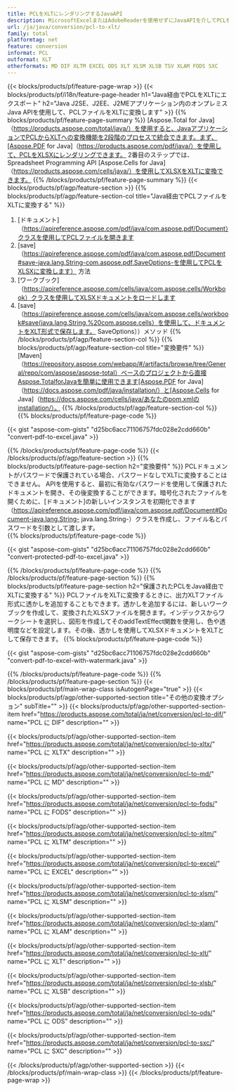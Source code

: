 ```yaml
---
title: PCLをXLTにレンダリングするJavaAPI
description: MicrosoftExcelまたはAdobeReaderを使用せずにJavaAPIを介してPCLをXLTにエクスポートする
url: /ja/java/conversion/pcl-to-xlt/
family: total
platformtag: net
feature: conversion
informat: PCL
outformat: XLT
otherformats: MD DIF XLTM EXCEL ODS XLT XLSM XLSB TSV XLAM FODS SXC
---
```

{{< blocks/products/pf/feature-page-wrap >}}
{{< blocks/products/pf/i18n/feature-page-header h1="Java経由でPCLをXLTにエクスポート" h2="Java J2SE、J2EE、J2MEアプリケーション内のオンプレミスJava APIを使用して、PCLファイルをXLTに変換します" >}}
{{% blocks/products/pf/feature-page-summary %}}
[Aspose.Total for Java]（https://products.aspose.com/total/java/）を使用すると、JavaアプリケーションでPCLからXLTへの変換機能を2段階のプロセスで統合できます。まず、[Aspose.PDF for Java]（https://products.aspose.com/pdf/java/）を使用して、PCLをXLSXにレンダリングできます。 2番目のステップでは、Spreadsheet Programming API [Aspose.Cells for Java]（https://products.aspose.com/cells/java/）を使用してXLSXをXLTに変換できます。
{{% /blocks/products/pf/feature-page-summary  %}}
{{< blocks/products/pf/agp/feature-section >}}
{{% blocks/products/pf/agp/feature-section-col title="Java経由でPCLファイルをXLTに変換する" %}}
1. [ドキュメント]（https://apireference.aspose.com/pdf/java/com.aspose.pdf/Document）クラスを使用してPCLファイルを開きます
2. [save]（https://apireference.aspose.com/pdf/java/com.aspose.pdf/Document#save-java.lang.String-com.aspose.pdf.SaveOptions-を使用してPCLをXLSXに変換します） 方法
3. [ワークブック]（https://apireference.aspose.com/cells/java/com.aspose.cells/Workbook）クラスを使用してXLSXドキュメントをロードします
4. [save]（https://apireference.aspose.com/cells/java/com.aspose.cells/workbook#save(java.lang.String,%20com.aspose.cells）を使用して、ドキュメントをXLT形式で保存します。 SaveOptions））メソッド
{{% /blocks/products/pf/agp/feature-section-col %}}
{{% blocks/products/pf/agp/feature-section-col title="変換要件" %}}
[Maven]（https://repository.aspose.com/webapp/#/artifacts/browse/tree/General/repo/com/aspose/aspose-total）ベースのプロジェクトから直接Aspose.TotalforJavaを簡単に使用できます[Aspose.PDF for Java]（https://docs.aspose.com/pdf/java/installation/）と[Aspose.Cells for Java]（https://docs.aspose.com/cells/java/あなたのpom.xmlのinstallation/）。
{{% /blocks/products/pf/agp/feature-section-col %}}
{{% blocks/products/pf/feature-page-code %}}

{{< gist "aspose-com-gists" "d25bc6acc71106757fdc028e2cdd660b" "convert-pdf-to-excel.java" >}}

{{% /blocks/products/pf/feature-page-code %}}
{{< /blocks/products/pf/agp/feature-section >}}
{{% blocks/products/pf/feature-page-section  h2="変換要件" %}}
PCLドキュメントがパスワードで保護されている場合、パスワードなしでXLTに変換することはできません。 APIを使用すると、最初に有効なパスワードを使用して保護されたドキュメントを開き、その後変換することができます。暗号化されたファイルを開くために、[ドキュメント]の新しいインスタンスを初期化できます（https://apireference.aspose.com/pdf/java/com.aspose.pdf/Document#Document-java.lang.String- java.lang.String-）クラスを作成し、ファイル名とパスワードを引数として渡します。  
{{% blocks/products/pf/feature-page-code %}}

{{< gist "aspose-com-gists" "d25bc6acc71106757fdc028e2cdd660b" "convert-protected-pdf-to-excel.java" >}}
{{% /blocks/products/pf/feature-page-code  %}}
{{% /blocks/products/pf/feature-page-section %}}
{{% blocks/products/pf/feature-page-section  h2="保護されたPCLをJava経由でXLTに変換する" %}}
PCLファイルをXLTに変換するときに、出力XLTファイル形式に透かしを追加することもできます。透かしを追加するには、新しいワークブックを作成して、変換されたXLSXファイルを開きます。インデックスからワークシートを選択し、図形を作成してそのaddTextEffect関数を使用し、色や透明度などを設定します。その後、透かしを使用してXLSXドキュメントをXLTとして保存できます。 
{{% blocks/products/pf/feature-page-code %}}

{{< gist "aspose-com-gists" "d25bc6acc71106757fdc028e2cdd660b" "convert-pdf-to-excel-with-watermark.java" >}}
{{% /blocks/products/pf/feature-page-code  %}}
{{% /blocks/products/pf/feature-page-section %}}
{{< blocks/products/pf/main-wrap-class isAutogenPage="true" >}}
{{< blocks/products/pf/agp/other-supported-section title="その他の変換オプション" subTitle="" >}}
{{< blocks/products/pf/agp/other-supported-section-item href="https://products.aspose.com/total/ja/net/conversion/pcl-to-dif/" name="PCL に DIF" description="" >}}

{{< blocks/products/pf/agp/other-supported-section-item href="https://products.aspose.com/total/ja/net/conversion/pcl-to-xltx/" name="PCL に XLTX" description="" >}}

{{< blocks/products/pf/agp/other-supported-section-item href="https://products.aspose.com/total/ja/net/conversion/pcl-to-md/" name="PCL に MD" description="" >}}

{{< blocks/products/pf/agp/other-supported-section-item href="https://products.aspose.com/total/ja/net/conversion/pcl-to-fods/" name="PCL に FODS" description="" >}}

{{< blocks/products/pf/agp/other-supported-section-item href="https://products.aspose.com/total/ja/net/conversion/pcl-to-xltm/" name="PCL に XLTM" description="" >}}

{{< blocks/products/pf/agp/other-supported-section-item href="https://products.aspose.com/total/ja/net/conversion/pcl-to-excel/" name="PCL に EXCEL" description="" >}}

{{< blocks/products/pf/agp/other-supported-section-item href="https://products.aspose.com/total/ja/net/conversion/pcl-to-xlsm/" name="PCL に XLSM" description="" >}}

{{< blocks/products/pf/agp/other-supported-section-item href="https://products.aspose.com/total/ja/net/conversion/pcl-to-xlam/" name="PCL に XLAM" description="" >}}

{{< blocks/products/pf/agp/other-supported-section-item href="https://products.aspose.com/total/ja/net/conversion/pcl-to-xlt/" name="PCL に XLT" description="" >}}

{{< blocks/products/pf/agp/other-supported-section-item href="https://products.aspose.com/total/ja/net/conversion/pcl-to-xlsb/" name="PCL に XLSB" description="" >}}

{{< blocks/products/pf/agp/other-supported-section-item href="https://products.aspose.com/total/ja/net/conversion/pcl-to-ods/" name="PCL に ODS" description="" >}}

{{< blocks/products/pf/agp/other-supported-section-item href="https://products.aspose.com/total/ja/net/conversion/pcl-to-sxc/" name="PCL に SXC" description="" >}}


{{< /blocks/products/pf/agp/other-supported-section >}}
{{< /blocks/products/pf/main-wrap-class >}}
{{< /blocks/products/pf/feature-page-wrap >}}